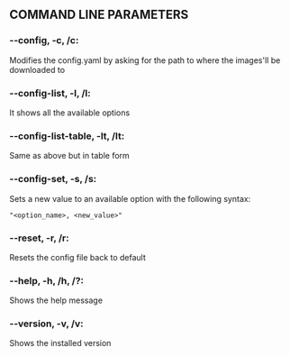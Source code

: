 ## COMMAND LINE PARAMETERS

### --config, -c, /c:

Modifies the config.yaml by asking for the path to where the images'll be downloaded to

### --config-list, -l, /l:

It shows all the available options

### --config-list-table, -lt, /lt:
Same as above but in table form

### --config-set, -s, /s:

Sets a new value to an available option with the following syntax:

`"<option_name>, <new_value>"`

### --reset, -r, /r:

Resets the config file back to default

### --help, -h, /h, /?:

Shows the help message

### --version, -v, /v:

Shows the installed version